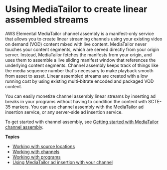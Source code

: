 # Using MediaTailor to create linear assembled streams<a name="channel-assembly"></a>

AWS Elemental MediaTailor channel assembly is a manifest\-only service that allows you to create linear streaming channels using your existing video on demand \(VOD\) content mixed with live content\. MediaTailor never touches your content segments, which are served directly from your origin server\. Instead, MediaTailor fetches the manifests from your origin, and uses them to assemble a live sliding manifest window that references the underlying content segments\. Channel assembly keeps track of things like the media sequence number that's necessary to make playback smooth from asset to asset\. Linear assembled streams are created with a low running cost by using existing multi\-bitrate encoded and packaged VOD content\.

 You can easily monetize channel assembly linear streams by inserting ad breaks in your programs without having to condition the content with SCTE\-35 markers\. You can use channel assembly with the MediaTailor ad insertion service, or any server\-side ad insertion service\. 

 To get started with channel assembly, see [Getting started with MediaTailor channel assembly](channel-assembly-getting-started.md)\. 

**Topics**
+ [Working with source locations](channel-assembly-source-locations.md)
+ [Working with channels](channel-assembly-channels.md)
+ [Working with programs](channel-assembly-programs.md)
+ [Using MediaTailor ad insertion with your channel](channel-assembly-integrating-mediatailor-ssai.md)